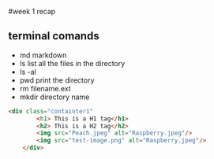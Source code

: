 #week 1 recap

## terminal comands

- md markdown
- ls list all the files in the directory
- ls -al
- pwd print the directory
- rm filename.ext
- mkdir directory name


```html
<div class="containter1"
        <h1> This is a H1 tag</h1>
        <h2> This is a H2 tag</h2>
        <img src="Peach.jpeg" alt="Raspberry.jpeg"/>
        <img src="test-image.png" alt="Raspberry.jpeg"/>
    </div>
```